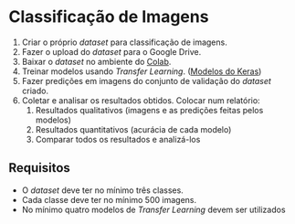 # Classificação de Imagens

1. Criar o próprio *dataset* para classificação de imagens.
2. Fazer o upload do *dataset* para o Google Drive.
3. Baixar o *dataset* no ambiente do [Colab](https://colab.research.google.com/).
4. Treinar modelos usando *Transfer Learning*. ([Modelos do Keras](https://keras.io/api/applications/))
5. Fazer predições em imagens do conjunto de validação do *dataset* criado.
6. Coletar e analisar os resultados obtidos. Colocar num relatório:
    1. Resultados qualitativos (imagens e as predições feitas pelos modelos)
    2. Resultados quantitativos (acurácia de cada modelo)
    3. Comparar todos os resultados e analizá-los

## Requisitos

- O *dataset* deve ter no mínimo três classes.
- Cada classe deve ter no mínimo 500 imagens.
- No mínimo quatro modelos de *Transfer Learning* devem ser utilizados
